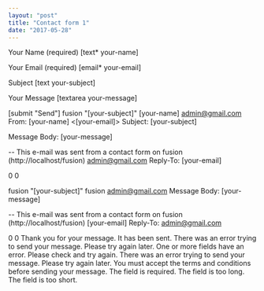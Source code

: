 ```yaml
---
layout: "post"
title: "Contact form 1"
date: "2017-05-28"
---
```


<label> Your Name (required)
    [text* your-name] </label>

<label> Your Email (required)
    [email* your-email] </label>

<label> Subject
    [text your-subject] </label>

<label> Your Message
    [textarea your-message] </label>

[submit "Send"]
fusion "[your-subject]"
[your-name] <admin@gmail.com>
From: [your-name] <[your-email]>
Subject: [your-subject]

Message Body:
[your-message]

-- 
This e-mail was sent from a contact form on fusion (http://localhost/fusion)
admin@gmail.com
Reply-To: [your-email]

0
0

fusion "[your-subject]"
fusion <admin@gmail.com>
Message Body:
[your-message]

-- 
This e-mail was sent from a contact form on fusion (http://localhost/fusion)
[your-email]
Reply-To: admin@gmail.com

0
0
Thank you for your message. It has been sent.
There was an error trying to send your message. Please try again later.
One or more fields have an error. Please check and try again.
There was an error trying to send your message. Please try again later.
You must accept the terms and conditions before sending your message.
The field is required.
The field is too long.
The field is too short.
